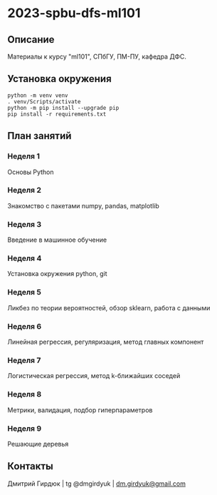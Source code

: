 # 2023-spbu-dfs-ml101


## Описание
Материалы к курсу "ml101", СПбГУ, ПМ-ПУ, кафедра ДФС.


## Установка окружения
```console
python -m venv venv
. venv/Scripts/activate
python -m pip install --upgrade pip
pip install -r requirements.txt
```


## План занятий

### Неделя 1
Основы Python


### Неделя 2
Знакомство с пакетами numpy, pandas, matplotlib


### Неделя 3
Введение в машинное обучение


### Неделя 4
Установка окружения python, git


### Неделя 5
Ликбез по теории вероятностей, обзор sklearn, работа с данными


### Неделя 6
Линейная регрессия, регуляризация, метод главных компонент


### Неделя 7
Логистическая регрессия, метод k-ближайших соседей


### Неделя 8
Метрики, валидация, подбор гиперпараметров


### Неделя 9
Решающие деревья


## Контакты
Дмитрий Гирдюк | tg @dmgirdyuk | <dm.girdyuk@gmail.com>
